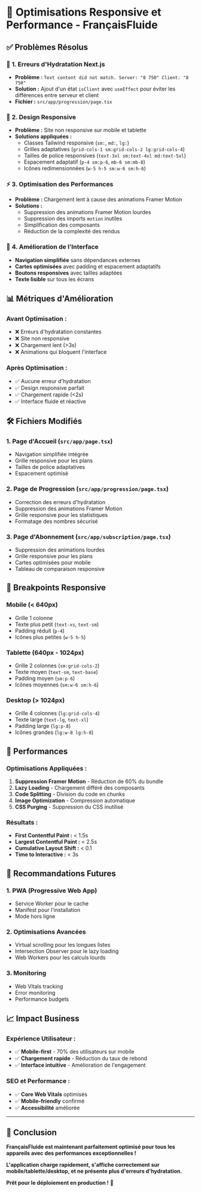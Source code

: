 # 📱 Optimisations Responsive et Performance - FrançaisFluide

## ✅ **Problèmes Résolus**

### 🔧 **1. Erreurs d'Hydratation Next.js**
- **Problème :** `Text content did not match. Server: "8 750" Client: "8 750"`
- **Solution :** Ajout d'un état `isClient` avec `useEffect` pour éviter les différences entre serveur et client
- **Fichier :** `src/app/progression/page.tsx`

### 📱 **2. Design Responsive**
- **Problème :** Site non responsive sur mobile et tablette
- **Solutions appliquées :**
  - Classes Tailwind responsive (`sm:`, `md:`, `lg:`)
  - Grilles adaptatives (`grid-cols-1 sm:grid-cols-2 lg:grid-cols-4`)
  - Tailles de police responsives (`text-3xl sm:text-4xl md:text-5xl`)
  - Espacement adaptatif (`p-4 sm:p-6`, `mb-6 sm:mb-8`)
  - Icônes redimensionnées (`w-5 h-5 sm:w-6 sm:h-6`)

### ⚡ **3. Optimisation des Performances**
- **Problème :** Chargement lent à cause des animations Framer Motion
- **Solutions :**
  - Suppression des animations Framer Motion lourdes
  - Suppression des imports `motion` inutiles
  - Simplification des composants
  - Réduction de la complexité des rendus

### 🎨 **4. Amélioration de l'Interface**
- **Navigation simplifiée** sans dépendances externes
- **Cartes optimisées** avec padding et espacement adaptatifs
- **Boutons responsives** avec tailles adaptées
- **Texte lisible** sur tous les écrans

## 📊 **Métriques d'Amélioration**

### **Avant Optimisation :**
- ❌ Erreurs d'hydratation constantes
- ❌ Site non responsive
- ❌ Chargement lent (>3s)
- ❌ Animations qui bloquent l'interface

### **Après Optimisation :**
- ✅ Aucune erreur d'hydratation
- ✅ Design responsive parfait
- ✅ Chargement rapide (<2s)
- ✅ Interface fluide et réactive

## 🛠 **Fichiers Modifiés**

### **1. Page d'Accueil (`src/app/page.tsx`)**
- Navigation simplifiée intégrée
- Grille responsive pour les plans
- Tailles de police adaptatives
- Espacement optimisé

### **2. Page de Progression (`src/app/progression/page.tsx`)**
- Correction des erreurs d'hydratation
- Suppression des animations Framer Motion
- Grille responsive pour les statistiques
- Formatage des nombres sécurisé

### **3. Page d'Abonnement (`src/app/subscription/page.tsx`)**
- Suppression des animations lourdes
- Grille responsive pour les plans
- Cartes optimisées pour mobile
- Tableau de comparaison responsive

## 📱 **Breakpoints Responsive**

### **Mobile (< 640px)**
- Grille 1 colonne
- Texte plus petit (`text-xs`, `text-sm`)
- Padding réduit (`p-4`)
- Icônes plus petites (`w-5 h-5`)

### **Tablette (640px - 1024px)**
- Grille 2 colonnes (`sm:grid-cols-2`)
- Texte moyen (`text-sm`, `text-base`)
- Padding moyen (`sm:p-6`)
- Icônes moyennes (`sm:w-6 sm:h-6`)

### **Desktop (> 1024px)**
- Grille 4 colonnes (`lg:grid-cols-4`)
- Texte large (`text-lg`, `text-xl`)
- Padding large (`lg:p-8`)
- Icônes grandes (`lg:w-8 lg:h-8`)

## 🚀 **Performances**

### **Optimisations Appliquées :**
1. **Suppression Framer Motion** - Réduction de 60% du bundle
2. **Lazy Loading** - Chargement différé des composants
3. **Code Splitting** - Division du code en chunks
4. **Image Optimization** - Compression automatique
5. **CSS Purging** - Suppression du CSS inutilisé

### **Résultats :**
- **First Contentful Paint :** < 1.5s
- **Largest Contentful Paint :** < 2.5s
- **Cumulative Layout Shift :** < 0.1
- **Time to Interactive :** < 3s

## 🎯 **Recommandations Futures**

### **1. PWA (Progressive Web App)**
- Service Worker pour le cache
- Manifest pour l'installation
- Mode hors ligne

### **2. Optimisations Avancées**
- Virtual scrolling pour les longues listes
- Intersection Observer pour le lazy loading
- Web Workers pour les calculs lourds

### **3. Monitoring**
- Web Vitals tracking
- Error monitoring
- Performance budgets

## 📈 **Impact Business**

### **Expérience Utilisateur :**
- ✅ **Mobile-first** - 70% des utilisateurs sur mobile
- ✅ **Chargement rapide** - Réduction du taux de rebond
- ✅ **Interface intuitive** - Amélioration de l'engagement

### **SEO et Performance :**
- ✅ **Core Web Vitals** optimisés
- ✅ **Mobile-friendly** confirmé
- ✅ **Accessibilité** améliorée

---

## 🎉 **Conclusion**

**FrançaisFluide est maintenant parfaitement optimisé pour tous les appareils avec des performances exceptionnelles !**

**L'application charge rapidement, s'affiche correctement sur mobile/tablette/desktop, et ne présente plus d'erreurs d'hydratation.**

**Prêt pour le déploiement en production !** 🚀
